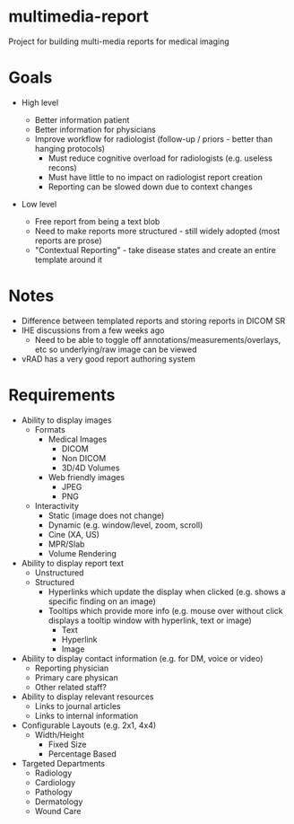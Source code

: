 # multimedia-report
Project for building multi-media reports for medical imaging

# Goals

* High level
  * Better information patient
  * Better information for physicians
  * Improve workflow for radiologist (follow-up / priors - better than hanging protocols)
    * Must reduce cognitive overload for radiologists (e.g. useless recons)
    * Must have little to no impact on radiologist report creation
    * Reporting can be slowed down due to context changes
  
* Low level
  * Free report from being a text blob 
  * Need to make reports more structured - still widely adopted (most reports are prose)
  * "Contextual Reporting" - take disease states and create an entire template around it 

# Notes
  * Difference between templated reports and storing reports in DICOM SR
  * IHE discussions from a few weeks ago
    * Need to be able to toggle off annotations/measurements/overlays, etc so underlying/raw image can be viewed 
  * vRAD has a very good report authoring system

# Requirements

* Ability to display images
    * Formats
        * Medical Images
            * DICOM
            * Non DICOM
            * 3D/4D Volumes
        * Web friendly images
            * JPEG
            * PNG
    * Interactivity
        * Static (image does not change)
        * Dynamic (e.g. window/level, zoom, scroll)
        * Cine (XA, US)
        * MPR/Slab
        * Volume Rendering
* Ability to display report text
  * Unstructured
  * Structured
    * Hyperlinks which update the display when clicked (e.g. shows a specific finding on an image)
    * Tooltips which provide more info (e.g. mouse over without click displays a tooltip window with hyperlink, text or image)
        * Text
        * Hyperlink
        * Image
* Ability to display contact information (e.g. for DM, voice or video)
  * Reporting physician
  * Primary care physican
  * Other related staff?
* Ability to display relevant resources
  * Links to journal articles
  * Links to internal information
* Configurable Layouts (e.g. 2x1, 4x4)
  * Width/Height
    * Fixed Size
    * Percentage Based
* Targeted Departments
  * Radiology
  * Cardiology
  * Pathology
  * Dermatology
  * Wound Care
